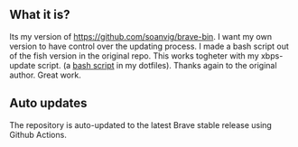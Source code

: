 ## What it is?
Its my version of https://github.com/soanvig/brave-bin. I want my own version to have control over the updating process. I made a bash script out of the fish version in the original repo. This works togheter with my xbps-update script. (a [bash script](https://github.com/glubbfreund/dots-linux/blob/master/.local/bin/xbps-update) in my dotfiles). Thanks again to the original author. Great work. 

## Auto updates
The repository is auto-updated to the latest Brave stable release using Github Actions.
